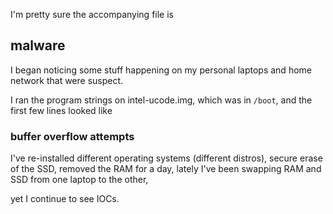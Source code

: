 I'm pretty sure the accompanying file is

## malware

I began noticing some stuff happening on my personal laptops and home network that were suspect. 

I ran the program strings on intel-ucode.img, which was in `/boot`, and the first few lines looked like

### buffer overflow attempts

I've re-installed different operating systems (different distros), secure erase of the SSD, removed the RAM for a day, lately I've been swapping RAM and SSD from one laptop to the other,

yet I continue to see IOCs.
